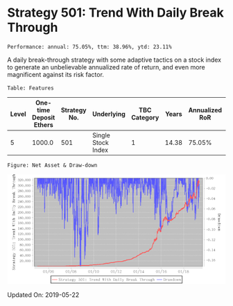 
# Strategy 501: Trend With Daily Break Through

    Performance: annual: 75.05%, ttm: 38.96%, ytd: 23.11%

  
A daily break-through strategy with some adaptive tactics on a stock index to generate an unbelievable annualized rate of return, and even more magnificent against its risk factor.
    

    Table: Features

| Level | One-time Deposit Ethers | Strategy No. | Underlying | TBC Category | Years | Annualized RoR | Largest Drawdown | R/D | Sharpe Ratio | TTM | YTD |
|-------|-------------------------|--------------|-----------------------|-----------------|--------------|----------------|------------------|-----|--------------|--------|-------|
|5|1000.0|501|Single Stock Index|1|14.38|75.05%|-17.53%|4.28|2.97|38.96%|23.11%|

    Figure: Net Asset & Draw-down

![](./imgs/Strategy_501_Trend_With_Daily_Break_Through.png)

Updated On: 2019-05-22
    
